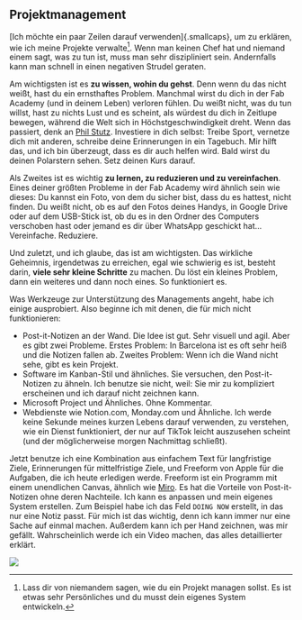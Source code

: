 ## Projektmanagement
[Ich möchte ein paar Zeilen darauf verwenden]{.smallcaps}, um zu erklären, wie ich meine Projekte verwalte[^401]. Wenn man keinen Chef hat und niemand einem sagt, was zu tun ist, muss man sehr diszipliniert sein. Andernfalls kann man schnell in einen negativen Strudel geraten.

[^401]: Lass dir von niemandem sagen, wie du ein Projekt managen sollst. Es ist etwas sehr Persönliches und du musst dein eigenes System entwickeln.

Am wichtigsten ist es **zu wissen, wohin du gehst**. Denn wenn du das nicht weißt, hast du ein ernsthaftes Problem. Manchmal wirst du dich in der Fab Academy (und in deinem Leben) verloren fühlen. Du weißt nicht, was du tun willst, hast zu nichts Lust und es scheint, als würdest du dich in Zeitlupe bewegen, während die Welt sich in Höchstgeschwindigkeit dreht. Wenn das passiert, denk an [Phil Stutz](https://www.thetoolsbook.com). Investiere in dich selbst: Treibe Sport, vernetze dich mit anderen, schreibe deine Erinnerungen in ein Tagebuch. Mir hilft das, und ich bin überzeugt, dass es dir auch helfen wird. Bald wirst du deinen Polarstern sehen. Setz deinen Kurs darauf.

Als Zweites ist es wichtig **zu lernen, zu reduzieren und zu vereinfachen**. Eines deiner größten Probleme in der Fab Academy wird ähnlich sein wie dieses: Du kannst ein Foto, von dem du sicher bist, dass du es hattest, nicht finden. Du weißt nicht, ob es auf den Fotos deines Handys, in Google Drive oder auf dem USB-Stick ist, ob du es in den Ordner des Computers verschoben hast oder jemand es dir über WhatsApp geschickt hat... Vereinfache. Reduziere.

Und zuletzt, und ich glaube, das ist am wichtigsten. Das wirkliche Geheimnis, irgendetwas zu erreichen, egal wie schwierig es ist, besteht darin, **viele sehr kleine Schritte** zu machen. Du löst ein kleines Problem, dann ein weiteres und dann noch eines. So funktioniert es.

Was Werkzeuge zur Unterstützung des Managements angeht, habe ich einige ausprobiert. Also beginne ich mit denen, die für mich nicht funktionieren:

- Post-it-Notizen an der Wand. Die Idee ist gut. Sehr visuell und agil. Aber es gibt zwei Probleme. Erstes Problem: In Barcelona ist es oft sehr heiß und die Notizen fallen ab. Zweites Problem: Wenn ich die Wand nicht sehe, gibt es kein Projekt.
- Software im Kanban-Stil und ähnliches. Sie versuchen, den Post-it-Notizen zu ähneln. Ich benutze sie nicht, weil: Sie mir zu kompliziert erscheinen und ich darauf nicht zeichnen kann.
- Microsoft Project und Ähnliches. Ohne Kommentar.
- Webdienste wie Notion.com, Monday.com und Ähnliche. Ich werde keine Sekunde meines kurzen Lebens darauf verwenden, zu verstehen, wie ein Dienst funktioniert, der nur auf TikTok leicht auszusehen scheint (und der möglicherweise morgen Nachmittag schließt).

Jetzt benutze ich eine Kombination aus einfachem Text für langfristige Ziele, Erinnerungen für mittelfristige Ziele, und Freeform von Apple für die Aufgaben, die ich heute erledigen werde. Freeform ist ein Programm mit einem unendlichen Canvas, ähnlich wie [Miro](https://miro.com). Es hat die Vorteile von Post-it-Notizen ohne deren Nachteile. Ich kann es anpassen und mein eigenes System erstellen. Zum Beispiel habe ich das Feld `DOING NOW` erstellt, in das nur eine Notiz passt. Für mich ist das wichtig, denn ich kann immer nur eine Sache auf einmal machen. Außerdem kann ich per Hand zeichnen, was mir gefällt. Wahrscheinlich werde ich ein Video machen, das alles detaillierter erklärt.

![](../../img/w01/freeform.webp)


